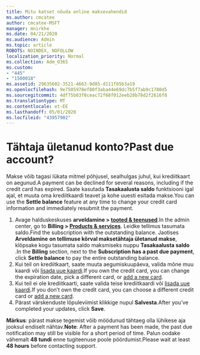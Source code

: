 ```yaml
---
title: Mitu katset nõuda online maksevahendid
ms.author: cmcatee
author: cmcatee-MSFT
manager: mnirkhe
ms.date: 04/21/2020
ms.audience: Admin
ms.topic: article
ROBOTS: NOINDEX, NOFOLLOW
localization_priority: Normal
ms.collection: Adm_O365
ms.custom:
- "445"
- "1500018"
ms.assetid: 29635602-3521-4663-9d85-d111f85b3a19
ms.openlocfilehash: 9e7505978ef80f3aba44e69dc7b5f7ab9c1780d5
ms.sourcegitcommit: 4df75b03f8ceac72f68f012eeb28b78d2f2616f8
ms.translationtype: MT
ms.contentlocale: et-EE
ms.lasthandoff: 05/01/2020
ms.locfileid: "43957902"
---
```

# <a name="past-due-account"></a><span data-ttu-id="95a11-102">Tähtaja ületanud konto?</span><span class="sxs-lookup"><span data-stu-id="95a11-102">Past due account?</span></span>

<span data-ttu-id="95a11-103">Makse võib tagasi lükata mitmel põhjusel, sealhulgas juhul, kui krediitkaart on aegunud.</span><span class="sxs-lookup"><span data-stu-id="95a11-103">A payment can be declined for several reasons, including if the credit card has expired.</span></span> <span data-ttu-id="95a11-104">Saate kasutada **Tasakaalusta saldo** funktsiooni igal ajal, et muuta oma krediitkaardi teavet ja kohe uuesti esitada makse.</span><span class="sxs-lookup"><span data-stu-id="95a11-104">You can use the **Settle balance** feature at any time to change your credit card information and immediately resubmit the payment.</span></span>

1. <span data-ttu-id="95a11-105">Avage halduskeskuses **arveldamine > [tooted & teenused](https://go.microsoft.com/fwlink/p/?linkid=842054)**.</span><span class="sxs-lookup"><span data-stu-id="95a11-105">In the admin center, go to **Billing > [Products & services](https://go.microsoft.com/fwlink/p/?linkid=842054)**.</span></span>
<span data-ttu-id="95a11-106">Leidke tellimus tasumata saldo.</span><span class="sxs-lookup"><span data-stu-id="95a11-106">Find the subscription with the outstanding balance.</span></span> <span data-ttu-id="95a11-107">Jaotises **Arveldamine** **on tellimuse kõrval maksetähtaja ületanud makse**, klõpsake kogu tasumata saldo maksmiseks nuppu **Tasakaalusta saldo** .</span><span class="sxs-lookup"><span data-stu-id="95a11-107">In the **Billing** section, next to the **Subscription has a past due payment**, click **Settle balance** to pay the entire outstanding balance.</span></span>
2. <span data-ttu-id="95a11-108">Kui teil on krediitkaart, saate muuta aegumiskuupäeva, valida mõne muu kaardi või [lisada uue kaardi](https://docs.microsoft.com/microsoft-365/commerce/billing-and-payments/add-update-or-remove-credit-card-or-bank-account?view=o365-worldwide).</span><span class="sxs-lookup"><span data-stu-id="95a11-108">If you own the credit card, you can change the expiration date, pick a different card, or [add a new card](https://docs.microsoft.com/microsoft-365/commerce/billing-and-payments/add-update-or-remove-credit-card-or-bank-account?view=o365-worldwide).</span></span>
3. <span data-ttu-id="95a11-109">Kui teil ei ole krediitkaarti, saate valida teise krediitkaardi või [lisada uue kaardi](https://docs.microsoft.com/microsoft-365/commerce/billing-and-payments/add-update-or-remove-credit-card-or-bank-account?view=o365-worldwide).</span><span class="sxs-lookup"><span data-stu-id="95a11-109">If you don’t own the credit card, you can choose a different credit card or [add a new card](https://docs.microsoft.com/microsoft-365/commerce/billing-and-payments/add-update-or-remove-credit-card-or-bank-account?view=o365-worldwide).</span></span>
4. <span data-ttu-id="95a11-110">Pärast värskenduste lõpuleviimist klikkige nupul **Salvesta**.</span><span class="sxs-lookup"><span data-stu-id="95a11-110">After you’ve completed your updates, click **Save**.</span></span>

<span data-ttu-id="95a11-111">**Märkus**: pärast makse tegemist võib möödunud tähtaeg olla lühikese aja jooksul endiselt nähtav.</span><span class="sxs-lookup"><span data-stu-id="95a11-111">**Note**: After a payment has been made, the past due notification may still be visible for a short period of time.</span></span> <span data-ttu-id="95a11-112">Palun oodake vähemalt **48 tundi** enne tugiteenuse poole pöördumist.</span><span class="sxs-lookup"><span data-stu-id="95a11-112">Please wait at least **48 hours** before contacting support.</span></span>
